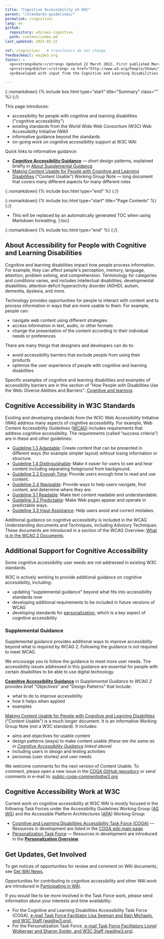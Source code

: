 ```yaml
---
title: "Cognitive Accessibility at W3C"
parent: "/standards-guidelines/"
permalink: /cognitive/
lang: en
github:
  repository: w3c/wai-cognitive
  path: content/index.md
last_updated: 2022-03-22  
  
ref: /cognitive/   # translators do not change 
feedbackmail: wai@w3.org
footer: >
  <p><strong>Date:</strong> Updated 22 March 2022. First published March 2019.</p>
  <p><strong>Editor:</strong> <a href="http://www.w3.org/People/Shawn/">Shawn Lawton Henry</a>. Contributors: Steve Lee and <a href="http://www.w3.org/People/shadi/">Shadi Abou-Zahra</a>.</p>
  <p>Developed with input from the Cognitive and Learning Disabilities Accessibility Task Force (<a href="https://www.w3.org/WAI/PF/cognitive-a11y-tf/">COGA</a>). Developed with support of the <a href="http://www.easyreading.eu/">Easy Reading Project</a>, a European Commission (EC) co-funded project, Horizon 2020 Program (780529).<p>

---
```


{::nomarkdown}
{% include box.html type="start" title="Summary" class="" %}
{:/}

This page introduces:
* accessibility for people with cognitive and learning disabilities ("cognitive accessibility")
* existing standards from the World Wide Web Consortium (W3C) Web Accessibility Initiative (WAI)
* informative guidance beyond the standards
* on-going work on cognitive accessibility support at W3C WAI

Quick links to informative guidance:
* **[Cognitive Accessibility Guidance](/WCAG2/supplemental/#cognitiveaccessibilityguidance)** &mdash; short design patterns,  explained briefly in [About Supplemental Guidance](/WCAG2/supplemental/about/)
* [Making Content Usable for People with Cognitive and Learning Disabilities](https://www.w3.org/TR/coga-usable/) ("Content Usable") Working Group Note &mdash; long document that covers many different aspects for many different roles

{::nomarkdown}
{% include box.html type="end" %}
{:/}

{::nomarkdown}
{% include toc.html type="start" title="Page Contents" %}
{:/}

- This will be replaced by an automatically generated TOC when using Markdown formatting.
{:toc}

{::nomarkdown}
{% include toc.html type="end" %}
{:/}

## About Accessibility for People with Cognitive and Learning Disabilities

Cognitive and learning disabilities impact how people process information. For example, they can affect people's perception, memory, language, attention, problem solving, and comprehension. Terminology for categories and conditions varies, and includes intellectual disabilities, developmental disabilities; attention deficit hyperactivity disorder (ADHD), autism, dementia, dyslexia, and more.

Technology provides opportunities for people to interact with content and to process information in ways that are more usable to them. For example, people can:
* navigate web content using different strategies
* access information in text, audio, or other formats
* change the presentation of the content according to their individual needs or preferences

There are many things that designers and developers can do to:
* avoid accessibility barriers that exclude people from using their products
* optimize the user experience of people with cognitive and learning disabilities

Specific examples of cognitive and learning disabilities and examples of accessibility barriers are in this section of "How People with Disabilities Use the Web: Diverse Abilities and Barriers": [Cognitive and learning](https://www.w3.org/WAI/people-use-web/abilities-barriers/#cognitive).

## Cognitive Accessibility in W3C Standards

Existing and developing standards from the W3C Web Accessibility Initiative (WAI) address many aspects of cognitive accessibility. For example, Web Content Accessibility Guidelines ([WCAG](https://www.w3.org/WAI/standards-guidelines/wcag/)) includes requirements that address cognitive accessibility. The requirements (called “success criteria”) are in these and other guidelines:

* [Guideline 1.3 Adaptable](https://www.w3.org/WAI/WCAG21/Understanding/adaptable): Create content that can be presented in different ways (for example simpler layout) without losing information or structure.
* [Guideline 1.4 Distinguishable](https://www.w3.org/WAI/WCAG21/Understanding/distinguishable): Make it easier for users to see and hear content including separating foreground from background.
* [Guideline 2.2 Enough Time](https://www.w3.org/WAI/WCAG21/Understanding/enough-time): Provide users enough time to read and use content.
* [Guideline 2.4 Navigable](https://www.w3.org/WAI/WCAG21/Understanding/navigable): Provide ways to help users navigate, find content, and determine where they are.
* [Guideline 3.1 Readable](https://www.w3.org/WAI/WCAG21/Understanding/readable): Make text content readable and understandable.
* [Guideline 3.2 Predictable](https://www.w3.org/WAI/WCAG21/Understanding/predictable): Make Web pages appear and operate in predictable ways.
* [Guideline 3.3 Input Assistance](https://www.w3.org/WAI/WCAG21/Understanding/input-assistance): Help users avoid and correct mistakes.

Additional guidance on cognitive accessibility is included in the WCAG Understanding documents and Techniques, including Advisory Techniques. These documents are introduced in a section of the WCAG Overview: [What is in the WCAG 2 Documents](https://www.w3.org/WAI/standards-guidelines/wcag/#whatis2).

## Additional Support for Cognitive Accessibility

Some cognitive accessibility user needs are not addressed in existing W3C standards.

W3C is actively working to provide additional guidance on cognitive accessibility, including:

* updating "supplemental guidance" beyond what fits into accessibility standards now
* developing additional requirements to be included in future versions of WCAG
* developing standards for [personalization](https://www.w3.org/WAI/personalization/), which is a key aspect of cognitive accessibility

### Supplemental Guidance

Supplemental guidance provides additional ways to improve accessibility beyond what is required by WCAG 2. Following the guidance is not required to meet WCAG.

We encourage you to follow the guidance to meet more user needs. The accessibility issues addressed in this guidance are essential for people with certain disabilities to be able to use digital technology.

**[Cognitive Accessibility Guidance](/WCAG2/supplemental/#cognitiveaccessibilityguidance)** in <cite>Supplemental Guidance to WCAG 2</cite> provides brief "Objectives" and "Design Patterns" that include:
* what to do to improve accessibility
* how it helps when applied
* examples

[Making Content Usable for People with Cognitive and Learning Disabilities](https://www.w3.org/TR/coga-usable/) (“Content Usable”) is a much longer document. It is an informative Working Group Note (not a W3C standard). It includes:
* aims and objectives for usable content
* design patterns (ways) to make content usable _(these are the same as in [Cognitive Accessibility Guidance](/WCAG2/supplemental/#cognitiveaccessibilityguidance) linked above)_
* including users in design and testing activities
* personas (user stories) and user needs

We welcome comments for the next version of Content Usable. To comment, please open a new issue in the [COGA GitHub repository](https://github.com/w3c/coga/issues/new) or send comments in e-mail to: public-coga-comments@w3.org

## Cognitive Accessibility Work at W3C

Current work on cognitive accessibility at W3C WAI is mostly focused in the following Task Forces under the Accessibility Guidelines Working Group ([AG WG](https://www.w3.org/WAI/GL/)) and the Accessible Platform Architectures ([APA](https://www.w3.org/WAI/APA/)) Working Group:

* [Cognitive and Learning Disabilities Accessibility Task Force (COGA)](https://www.w3.org/WAI/PF/cognitive-a11y-tf/) &mdash; Resources in development are listed in the [COGA wiki main page](https://www.w3.org/WAI/PF/cognitive-a11y-tf/wiki/Main_Page).
* [Personalization Task Force](https://www.w3.org/WAI/APA/task-forces/personalization/) &mdash; Resources in development are introduced in the **[Personalization Overview](https://www.w3.org/WAI/personalization/)**.

## Get Updates, Get Involved

To get notices of opportunities for review and comment on WAI documents, see [Get WAI News](https://www.w3.org/WAI/news/subscribe/).

Opportunities for contributing to cognitive accessibility and other WAI work are introduced in [Participating in WAI](https://www.w3.org/WAI/about/participating/).

If you would like to be more involved in the Task Force work, please send information about your interests and time availability:

* For the Cognitive and Learning Disabilities Accessibility Task Force (COGA), [e-mail Task Force Facilitator Lisa Seeman and Rain Michaels, and W3C Staff (wai@w3.org)](mailto:lisa.seeman@zoho.com,rainb@google.com,ran@w3.org,cooper@w3.org?cc=wai@w3.org&subject=Cognitive%20Accessibility%20Task%20Force%20Inquiry).
* For the Personalization Task Force, [e-mail Task Force Facilitators Lionel Wolberger and Sharon Snider, and W3C Staff (wai@w3.org)](mailto:lionel@userway.org,snidersd@us.ibm.com,ran@w3.org?cc=wai@w3.org&subject=Personalization%20Task%20Force%20Inquiry).

